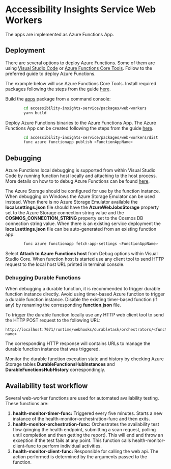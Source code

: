 <!--
Copyright (c) Microsoft Corporation. All rights reserved.
Licensed under the MIT License.
-->

# Accessibility Insights Service Web Workers

The apps are implemented as Azure Functions App.

## Deployment

There are several options to deploy Azure Functions. Some of them are using [Visual Studio Code](https://docs.microsoft.com/en-us/azure/azure-functions/functions-run-local#publish) or [Azure Functions Core Tools](https://docs.microsoft.com/en-us/azure/azure-functions/functions-run-local). Follow to the preferred guide to deploy Azure Functions.

The example below will use Azure Functions Core Tools. Install required packages following the steps from the guide [here](https://docs.microsoft.com/en-us/azure/azure-functions/functions-run-local#install-the-azure-functions-core-tools).

Build the [apps](https://github.com/microsoft/accessibility-insights-service/tree/main/packages/web-workers) package from a command console:

```bash
        cd accessibility-insights-service/packages/web-workers
        yarn build
```

Deploy Azure Functions binaries to the Azure Functions App. The Azure Functions App can be created following the steps from the guide [here](https://docs.microsoft.com/en-us/azure/azure-functions/scripts/functions-cli-create-serverless).

```bash
        cd accessibility-insights-service/packages/web-workers/dist
        func azure functionapp publish <FunctionAppName>
```

## Debugging

Azure Functions local debugging is supported from within Visual Studio Code by running function host locally and attaching to the host process. More details on how to to debug Azure Functions can be found [here](https://docs.microsoft.com/en-us/azure/azure-functions/functions-run-local#start).

The Azure Storage should be configured for use by the function instance. When debugging on Windows the Azure Storage Emulator can be used instead. When there is no Azure Storage Emulator available the **local.settings.json** file should have the **AzureWebJobsStorage** property set to the Azure Storage connection string value and the **COSMOS_CONNECTION_STRING** property set to the Cosmos DB connection string value. When there is an existing service deployment the **local.settings.json** file can be auto-generated from an existing function app:

```bash
        func azure functionapp fetch-app-settings <FunctionAppName>
```

Select **Attach to Azure Functions host** from Debug options within Visual Studio Core. When function host is started use any client tool to send HTTP request to the local host URL printed in terminal console.

### Debugging Durable Functions

When debugging a durable function, it is recommended to trigger durable function instance directly. Avoid using timer-based Azure function to trigger a durable function instance. Disable the existing timer-based function (if any) by renaming the corresponding **function.json** file.

To trigger the durable function locally use any HTTP web client tool to send the HTTP POST request to the following URL:

```
http://localhost:7071/runtime/webhooks/durabletask/orchestrators/<function name>
```

The corresponding HTTP response will contains URLs to manage the durable function instance that was triggered.

Monitor the durable function execution state and history by checking Azure Storage tables **DurableFunctionsHubInstances** and **DurableFunctionsHubHistory** correspondingly.

## Availability test workflow

Several web-worker functions are used for automated availability testing. These functions are:

1. **health-monitor-timer-func:** Triggered every five minutes. Starts a new instance of the health-monitor-orchestration-func and then exits.
2. **health-monitor-orchestration-func:** Orchestrates the availability test flow (pinging the health endpoint, submitting a scan request, polling until completion and then getting the report). This will end and throw an exception if the test fails at any point. This function calls health-monitor-client-func to perform individual activities.
3. **health-monitor-client-func:** Responsible for calling the web api. The action performed is determined by the arguments passed to the function.
